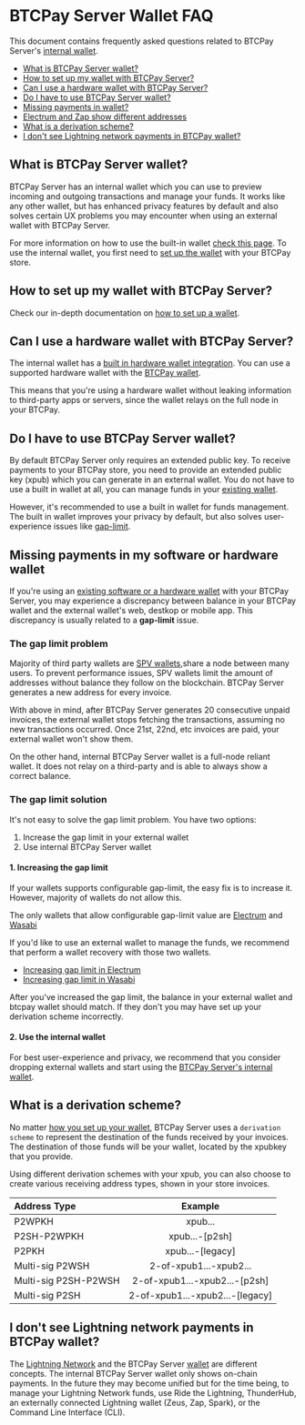 # BTCPay Server Wallet FAQ

This document contains frequently asked questions related to BTCPay Server's [internal wallet](Wallet.md).

* [What is BTCPay Server wallet?](#what-is-btcpay-server-wallet)
* [How to set up my wallet with BTCPay Server?](#how-to-set-up-my-wallet-with-btcpay-server)
* [Can I use a hardware wallet with BTCPay Server?](#can-i-use-a-hardware-wallet-with-btcpay-server)
* [Do I have to use BTCPay Server wallet?](#do-i-have-to-use-btcpay-server-wallet)
* [Missing payments in wallet?](#missing-payments-in-my-software-or-hardware-wallet)
* [Electrum and Zap show different addresses](#receiving-address-in-zap-and-electrum-is-different)
* [What is a derivation scheme?](#what-is-a-derivation-scheme)
* [I don't see Lightning network payments in BTCPay wallet?](#i-don-t-see-lightning-network-payments-in-btcpay-wallet)

## What is BTCPay Server wallet?

BTCPay Server has an internal wallet which you can use to preview incoming and outgoing transactions and manage your funds.
It works like any other wallet, but has enhanced privacy features by default and also solves certain UX problems you may encounter when using an external wallet with BTCPay Server. 

For more information on how to use the built-in wallet [check this page](/Wallet.md). To use the internal wallet, you first need to [set up the wallet](/WalletSetup.md) with your BTCPay store.

## How to set up my wallet with BTCPay Server?

Check our in-depth documentation on [how to set up a wallet](/WalletSetup.md).

## Can I use a hardware wallet with BTCPay Server?

The internal wallet has a [built in hardware wallet integration](/Vault.md). You can use a supported hardware wallet with the [BTCPay wallet](Wallet.md). 

This  means that you're using a hardware wallet without leaking information to third-party apps or servers, since the wallet relays on the full node in your BTCPay.
 
## Do I have to use BTCPay Server wallet?

By default BTCPay Server only requires an extended public key. To receive payments to your BTCPay store, you need to provide an extended public key (xpub) which you can generate in an external wallet. You do not have to use a built in wallet at all, you can manage funds in your [existing wallet](/WalletSetup/#use-an-existing-wallet).

However, it's recommended to use a built in wallet for funds management. The built in wallet improves your privacy by default, but also solves user-experience issues like [gap-limit](#missing-payments-in-my-software-or-hardware-wallet).

## Missing payments in my software or hardware wallet

If you're using an [existing software or a hardware wallet](/WalletSetup/#use-an-existing-wallet) with your BTCPay Server, you may experience a discrepancy between balance in your BTCPay wallet and the external wallet's web, destkop or mobile app. This discrepancy is usually related to a **gap-limit** issue. 

### The gap limit problem

Majority of third party wallets are [SPV wallets](https://en.bitcoinwiki.org/wiki/Simplified_Payment_Verification),share a node between many users. To  prevent performance issues, SPV wallets limit the amount of addresses without balance they follow on the blockchain. BTCPay Server generates a new address for every invoice. 

With above in mind, after BTCPay Server generates 20 consecutive unpaid invoices, the external wallet stops fetching the transactions, assuming no new transactions occurred. Once 21st, 22nd, etc invoices are paid, your external wallet won't show them.

On the other hand, internal BTCPay Server wallet is a full-node reliant wallet. It does not relay on a third-party and is able to always show a correct balance.

### The gap limit solution

It's not easy to solve the gap limit problem. You have two options:

1. Increase the gap limit in your external wallet
2. Use internal BTCPay Server wallet

#### 1. Increasing the gap limit

If your wallets supports configurable gap-limit, the easy fix is to increase it. However, majority of wallets do not allow this. 

The only wallets that allow configurable gap-limit value are [Electrum](/ElectrumWallet.md) and [Wasabi](/WasabiWallet.md)

If you'd like to use an external wallet to manage the funds, we recommend that perform a wallet recovery with those two wallets.

- [Increasing gap limit in Electrum](/ElectrumWallet.md/#configuring-the-gap-limit-in-electrum)
- [Increasing gap limit in Wasabi](/WasabiWallet.md/#configuring-the-gap-limit-in-wasabi)

After you've increased the gap limit, the balance in your external wallet and btcpay wallet should match. If they don't you may have set up your derivation scheme incorrectly.

#### 2. Use the internal wallet

For best user-experience and privacy, we recommend that you consider dropping external wallets and start using the [BTCPay Server's internal wallet](/Wallet.md).

## What is a derivation scheme?

No matter [how you set up your wallet](/WalletSetup.md), BTCPay Server uses a `derivation scheme` to represent the destination of the funds received by your invoices. The destination of those funds will be your wallet, located by the xpubkey that you provide.

Using different derivation schemes with your xpub, you can also choose to create various receiving address types, shown in your store invoices.

|Address Type|	Example |
|:--|:--:|
|P2WPKH |	xpub... |
|P2SH-P2WPKH	| xpub...-[p2sh] |
|P2PKH	| xpub...-[legacy] |
|Multi-sig P2WSH	| 2-of-xpub1...-xpub2... |
|Multi-sig P2SH-P2WSH	| 2-of-xpub1...-xpub2...-[p2sh] |
|Multi-sig P2SH |	2-of-xpub1...-xpub2...-[legacy] |

## I don't see Lightning network payments in BTCPay wallet?

The [Lightning Network](/LightningNetwork.md) and the BTCPay Server [wallet](/Wallet.md) are different concepts. The internal BTCPay Server wallet only shows on-chain payments.
In the future they may become unified but for the time being, to manage your Lightning Network funds, use Ride the Lightning, ThunderHub, an externally connected Lightning wallet (Zeus, Zap, Spark), or the Command Line Interface (CLI).
